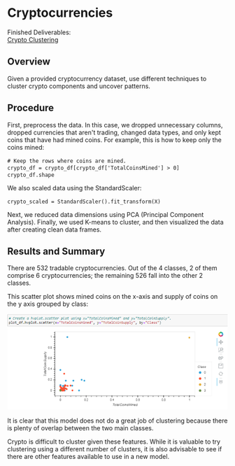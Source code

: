 # Cryptocurrencies
Finished Deliverables:  
[Crypto Clustering](/crypto_clustering.ipynb)  
## Overview
Given a provided cryptocurrency dataset, use different techniques to cluster crypto components and uncover patterns.
## Procedure
First, preprocess the data.  In this case, we dropped unnecessary columns, dropped currencies that aren't trading, changed data types, and only kept coins that have had mined coins.  For example, this is how to keep only the coins mined:  
  
```
# Keep the rows where coins are mined.
crypto_df = crypto_df[crypto_df['TotalCoinsMined'] > 0]
crypto_df.shape
```  
  
We also scaled data using the StandardScaler:  
```
crypto_scaled = StandardScaler().fit_transform(X)
```  
  
Next, we reduced data dimensions using PCA (Principal Component Analysis).  Finally, we used K-means to cluster, and then visualized the data after creating clean data frames.

## Results and Summary
There are 532 tradable cryptocurrencies.  Out of the 4 classes, 2 of them comprise 6 cryptocurrencies; the remaining 526 fall into the other 2 classes.  
  
This scatter plot shows mined coins on the x-axis and supply of coins on the y axis grouped by class:  
  
![Scatter Plot](/Images/scatter.png "Scatter Plot")  
  
It is clear that this model does not do a great job of clustering because there is plenty of overlap between the two main classes.  
  
Crypto is difficult to cluster given these features.  While it is valuable to try clustering using a different number of clusters, it is also advisable to see if there are other features available to use in a new model.
